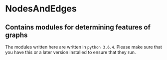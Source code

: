 # NodesAndEdges

## Contains modules for determining features of graphs

The modules written here are written in `python 3.6.4`. Please make sure that you have this or a later version installed to ensure that they run.

